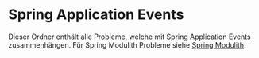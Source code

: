 # Spring Application Events

Dieser Ordner enthält alle Probleme, welche mit Spring Application Events zusammenhängen. Für Spring Modulith Probleme siehe [Spring Modulith](../spring_modulith/README.md).